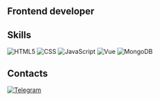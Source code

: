 ## Frontend developer

## Skills
![HTML5](https://img.shields.io/badge/HTML5-090909?style=for-the-badge&logo=html5)
![CSS](https://img.shields.io/badge/CSS-090909?style=for-the-badge&logo=CSS3)
![JavaScript](https://img.shields.io/badge/JavaScript-090909?style=for-the-badge&logo=JavaScript)
![Vue](https://img.shields.io/badge/vue-090909?style=for-the-badge&logo=Vue.js)
![MongoDB](https://img.shields.io/badge/MongoDB-090909?style=for-the-badge&logo=MongoDB)

## Contacts
[![Telegram](https://img.shields.io/badge/telegram-badsenya-6A5ACD?style=for-the-badge&logo=telegram)](https://t.me/badsenya)
<!--
**Kseniya8/Kseniya8** is a ✨ _special_ ✨ repository because its `README.md` (this file) appears on your GitHub profile.

Here are some ideas to get you started:

- 🔭 I’m currently working on ...
- 🌱 I’m currently learning ...
- 👯 I’m looking to collaborate on ...
- 🤔 I’m looking for help with ...
- 💬 Ask me about ...
- 📫 How to reach me: ...
- 😄 Pronouns: ...
- ⚡ Fun fact: ...
-->
